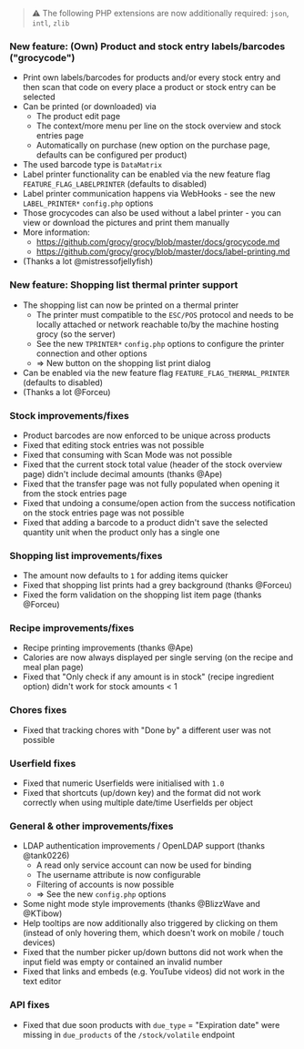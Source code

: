 > ⚠️ The following PHP extensions are now additionally required: `json`, `intl`, `zlib`

### New feature: (Own) Product and stock entry labels/barcodes ("grocycode")
- Print own labels/barcodes for products and/or every stock entry and then scan that code on every place a product or stock entry can be selected
- Can be printed (or downloaded) via
  - The product edit page
  - The context/more menu per line on the stock overview and stock entries page
  - Automatically on purchase (new option on the purchase page, defaults can be configured per product)
- The used barcode type is `DataMatrix`
- Label printer functionality can be enabled via the new feature flag `FEATURE_FLAG_LABELPRINTER` (defaults to disabled)
- Label printer communication happens via WebHooks - see the new `LABEL_PRINTER*` `config.php` options
- Those grocycodes can also be used without a label printer - you can view or download the pictures and print them manually
- More information:
  - https://github.com/grocy/grocy/blob/master/docs/grocycode.md
  - https://github.com/grocy/grocy/blob/master/docs/label-printing.md
- (Thanks a lot @mistressofjellyfish)

### New feature: Shopping list thermal printer support
- The shopping list can now be printed on a thermal printer
  - The printer must compatible to the `ESC/POS` protocol and needs to be locally attached or network reachable to/by the machine hosting grocy (so the server)
  - See the new `TPRINTER*` `config.php` options to configure the printer connection and other options
  - => New button on the shopping list print dialog
- Can be enabled via the new feature flag `FEATURE_FLAG_THERMAL_PRINTER` (defaults to disabled)
- (Thanks a lot @Forceu)

### Stock improvements/fixes
- Product barcodes are now enforced to be unique across products
- Fixed that editing stock entries was not possible
- Fixed that consuming with Scan Mode was not possible
- Fixed that the current stock total value (header of the stock overview page) didn't include decimal amounts (thanks @Ape)
- Fixed that the transfer page was not fully populated when opening it from the stock entries page
- Fixed that undoing a consume/open action from the success notification on the stock entries page was not possible
- Fixed that adding a barcode to a product didn't save the selected quantity unit when the product only has a single one

### Shopping list improvements/fixes
- The amount now defaults to `1` for adding items quicker
- Fixed that shopping list prints had a grey background (thanks @Forceu)
- Fixed the form validation on the shopping list item page (thanks @Forceu)

### Recipe improvements/fixes
- Recipe printing improvements (thanks @Ape)
- Calories are now always displayed per single serving (on the recipe and meal plan page)
- Fixed that "Only check if any amount is in stock" (recipe ingredient option) didn't work for stock amounts < 1

### Chores fixes
- Fixed that tracking chores with "Done by" a different user was not possible

### Userfield fixes
- Fixed that numeric Userfields were initialised with `1.0`
- Fixed that shortcuts (up/down key) and the format did not work correctly when using multiple date/time Userfields per object

### General & other improvements/fixes
- LDAP authentication improvements / OpenLDAP support (thanks @tank0226)
  - A read only service account can now be used for binding
  - The username attribute is now configurable
  - Filtering of accounts is now possible
  - => See the new `config.php` options
- Some night mode style improvements (thanks @BlizzWave and @KTibow)
- Help tooltips are now additionally also triggered by clicking on them (instead of only hovering them, which doesn't work on mobile / touch devices)
- Fixed that the number picker up/down buttons did not work when the input field was empty or contained an invalid number
- Fixed that links and embeds (e.g. YouTube videos) did not work in the text editor

### API fixes
- Fixed that due soon products with `due_type` = "Expiration date" were missing in `due_products` of the `/stock/volatile` endpoint
